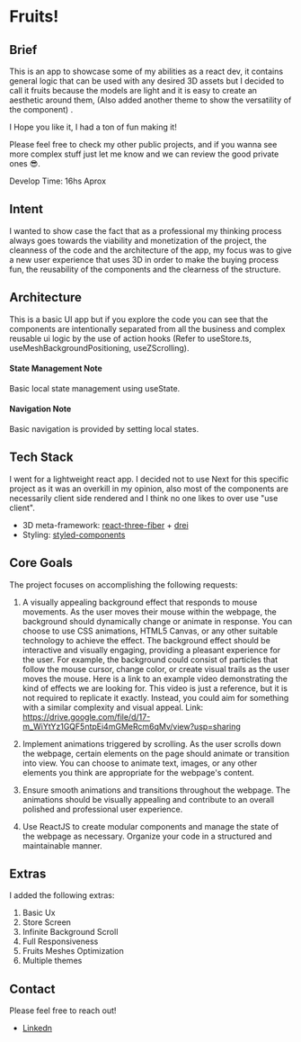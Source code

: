 # Fruits!

## Brief

This is an app to showcase some of my abilities as a react dev, it contains general logic that can be used with any desired 3D assets but I decided to call it fruits because the models are light and it is easy to create an aesthetic around them, (Also added another theme to show the versatility of the component) .

I Hope you like it, I had a ton of fun making it!

Please feel free to check my other public projects, and if you wanna see more complex stuff just let me know and we can review the good private ones 😎.

Develop Time: 16hs Aprox

## Intent

I wanted to show case the fact that as a professional my thinking process always goes towards the viability and monetization of the project, the cleanness of the code and the architecture of the app, my focus was to give a new user experience that uses 3D in order to make the buying process fun, the reusability of the components and the clearness of the structure.


## Architecture

This is a basic UI app but if you explore the code you can see that the components are intentionally separated from all the business and complex reusable ui logic by the use of action hooks (Refer to useStore.ts, useMeshBackgroundPositioning, useZScrolling).

#### State Management Note

Basic local state management using useState.

#### Navigation Note

Basic navigation is provided by setting local states.

## Tech Stack

I went for a lightweight react app. I decided not to use Next for this specific project as it was an overkill in my opinion, also most of the components are necessarily client side rendered and I think no one likes to over use "use client".

- 3D meta-framework: [react-three-fiber](https://github.com/pmndrs/react-three-fiber) + [drei](https://github.com/pmndrs/drei)
- Styling: [styled-components](https://styled-components.com/)

## Core Goals

The project focuses on accomplishing the following requests:

1. A visually appealing background effect that responds to mouse movements.
   As the user moves their mouse within the webpage, the background should
   dynamically change or animate in response. You can choose to use CSS
   animations, HTML5 Canvas, or any other suitable technology to achieve the
   effect.
   The background effect should be interactive and visually engaging, providing
   a pleasant experience for the user. For example, the background could
   consist of particles that follow the mouse cursor, change color, or create
   visual trails as the user moves the mouse.
   Here is a link to an example video demonstrating the kind of effects we are
   looking for. This video is just a reference, but it is not required to replicate it
   exactly. Instead, you could aim for something with a similar complexity and
   visual appeal.
   Link:
   https://drive.google.com/file/d/17-m_WiYtYz1GQF5ntpEi4mGMeRcm6qMv/view?usp=sharing

2. Implement animations triggered by scrolling. As the user scrolls down the
   webpage, certain elements on the page should animate or transition into view.
   You can choose to animate text, images, or any other elements you think are
   appropriate for the webpage's content.
3. Ensure smooth animations and transitions throughout the webpage. The
   animations should be visually appealing and contribute to an overall polished
   and professional user experience.
4. Use ReactJS to create modular components and manage the state of the
   webpage as necessary. Organize your code in a structured and maintainable
   manner.

## Extras

I added the following extras:

1. Basic Ux
2. Store Screen
3. Infinite Background Scroll
4. Full Responsiveness
5. Fruits Meshes Optimization
6. Multiple themes

## Contact

Please feel free to reach out!

- [Linkedn](https://www.linkedin.com/in/paulo-briceno/)
